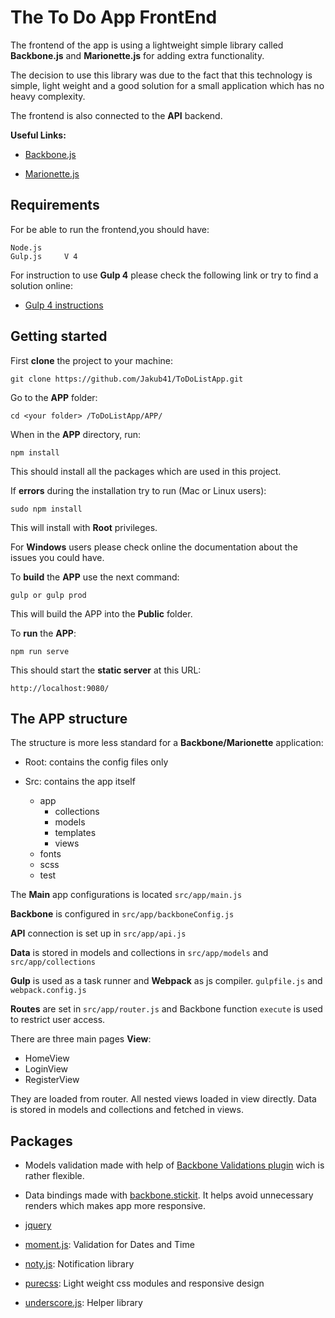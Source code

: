 # The To Do App FrontEnd

The frontend of the app is using a lightweight simple library called **Backbone.js** and **Marionette.js** for adding extra functionality. 

The decision to use this library was due to the fact that this technology is simple, light weight and a good solution for a small application which has no heavy complexity.

The frontend is also connected to the **API** backend. 

**Useful Links:**

- [Backbone.js](http://backbonejs.org/) 

- [Marionette.js](https://marionettejs.com/)

## Requirements

For be able to run the frontend,you should have:

    Node.js     
    Gulp.js     V 4

For instruction to use **Gulp 4** please check the following link or try to find a solution online:

- [Gulp 4 instructions](https://www.liquidlight.co.uk/blog/article/how-do-i-update-to-gulp-4/)

## Getting started

First **clone** the project to your machine:

    git clone https://github.com/Jakub41/ToDoListApp.git

Go to the **APP** folder:

    cd <your folder> /ToDoListApp/APP/

When in the **APP** directory, run:

    npm install 

This should install all the packages which are used in this project.

If **errors** during the installation try to run (Mac or Linux users):

    sudo npm install

This will install with **Root** privileges.

For **Windows** users please check online the documentation about the issues you could have.

To **build** the **APP** use the next command:

    gulp or gulp prod

This will build the APP into the **Public** folder.

To **run** the **APP**:

    npm run serve

This should start the **static server** at this URL:

    http://localhost:9080/

## The APP structure

The structure is more less standard for a **Backbone/Marionette** application:

- Root: contains the config files only

- Src: contains the app itself
    
  - app
    - collections
    - models
    - templates
    - views
  - fonts
  - scss
  - test

The **Main** app configurations is located `src/app/main.js`

**Backbone** is configured in `src/app/backboneConfig.js`

**API** connection is set up in `src/app/api.js`

**Data** is stored in models and collections in `src/app/models` and `src/app/collections`

**Gulp** is used as a task runner and **Webpack** as js compiler. `gulpfile.js` and `webpack.config.js` 

**Routes** are set in `src/app/router.js` and Backbone function `execute` is used to restrict user access.

There are three main pages **View**: 
- HomeView
- LoginView
- RegisterView

They are loaded from router. All nested views loaded in view directly. Data is stored in models and collections and fetched in views.

## Packages

- Models validation made with help of [Backbone Validations plugin](http://thedersen.com/projects/backbone-validation/) wich is rather flexible.

- Data bindings made with [backbone.stickit](https://github.com/NYTimes/backbone.stickit). It helps avoid unnecessary renders which makes app more responsive.

- [jquery](https://jquery.com/)

- [moment.js](https://momentjs.com/): Validation for Dates and Time

- [noty.js](https://ned.im/noty/#/): Notification library

- [purecss](https://purecss.io/): Light weight css modules and responsive design

- [underscore.js](http://underscorejs.org/): Helper library




    